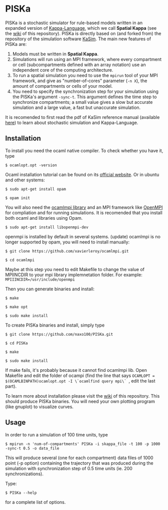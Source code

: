 <!--img src="http://www.pps.jussieu.fr/~jkrivine/homepage/Research_files/droppedImage.jpg" alt="KaSim logo" title="Stochastic Kappa Simulator" align="right" /-->
# PISKa

PISKa is a stochastic simulator for rule-based models written in an expanded version of [Kappa-Language](http://dev.executableknowledge.org/), which we call **Spatial Kappa** (see the [wiki](https://github.com/naxo100/PISKa/wiki) of this repository). 
PISKa is directly based on (and forked from) the repository of the simulation software [KaSim](https://github.com/Kappa-Dev/KaSim). The main new features of PISKa are:

  1. Models must be written in **Spatial Kappa**.
  2. Simulations will run using an MPI framework, where every compartment or cell (subcompartments defined with an array notation) use an independent core of the computing architecture.
  3. To run a spatial simulation you need to use the `mpirun` tool of your MPI framework, and give as "number-of-cores" parameter (`-n X`), the amount of compartments or cells of your model.
  4. You need to specify the synchronization step for your simulation using the PISKa's argument `-sync-t`. This argument defines the time step to synchronize compartments; a small value gives a slow but accurate simulation and a large value, a fast but unaccurate simulation.

It is recomended to first read the pdf of KaSim reference manual (available [here](https://github.com/Kappa-Dev/KaSim/releases/download/v3.5-190914/KaSim_manual_3_5.pdf)) to learn about stochastic simulation and Kappa-Language.

## Installation

To install you need the ocaml native compiler. To check whether you have it, type 

`$ ocamlopt.opt -version` 

Ocaml installation tutorial can be found on its [official website](https://ocaml.org/).
Or in ubuntu and other systems:

`$ sudo apt-get install opam`

`$ opam init`

You will also need the [ocamlmpi library](https://forge.ocamlcore.org/projects/ocamlmpi/) and an MPI framework like [OpenMPI](https://www.open-mpi.org/) for compliation and for running simulations. It is recomended that you install both ocaml and libraries using Opam. 

`$ sudo apt-get install libopenmpi-dev`

openmpi is installed by default in several systems. (update) ocamlmpi is no longer supported by opam, you will need to install manually:

`$ git clone https://github.com/xavierleroy/ocamlmpi.git`

`$ cd ocamlmpi`

Maybe at this step you need to edit Makefile to change the value of MPIINCDIR to your mpi library implemnetation folder. For example:
`MPIIINCDIR=/usr/include/openmpi`

Then you can generate binaries and install:

`$ make`

`$ make opt`

`$ sudo make install`

To create PISKa binaries and install, simply type 

`$ git clone https://github.com/naxo100/PISKa.git`

`$ cd PISKa`

`$ make`

`$ sudo make install`

If make fails, it's probably because it cannot find ocamlmpi lib. Open Makefile and edit the folder of ocampi (find the line that says ```OCAMLOPT = $(OCAMLBINPATH)ocamlopt.opt -I \`ocamlfind query mpi\` ```, edit the last part).

To learn more about installation please visit the [wiki](https://github.com/naxo100/PISKa/wiki) of this repository.
This should produce PISKa binaries. You will need your own plotting program (like gnuplot) to visualize curves.

## Usage

In order to run a simulation of 100 time units, type

`$ mpirun -n 'num-of-compartments' PISKa -i skappa_file -t 100 -p 1000 -sync-t 0.5 -o data_file`

This will produce several (one for each compartment) data files of 1000 point (-p option) containing the trajectory that was produced during the simulation with synchronization step of 0.5 time units (ie. 200 synchronizations).

Type:

`$ PISKa --help` 

for a complete list of options.

